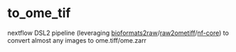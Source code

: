# to_ome_tif
nextflow DSL2 pipeline (leveraging [bioformats2raw](https://github.com/glencoesoftware/bioformats2raw)/[raw2ometiff](https://github.com/glencoesoftware/raw2ometiff)/[nf-core](https://github.com/nf-core)) to convert almost any images to ome.tiff/ome.zarr
